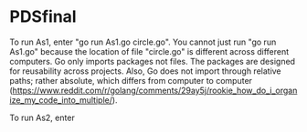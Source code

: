 # PDSfinal

To run As1, enter "go run As1.go circle.go". You cannot just run "go run As1.go" because the location of file "circle.go" is different across different computers. Go only imports packages not files. The packages are designed for reusability across projects. Also, Go does not import through relative paths; rather absolute, which differs from computer to computer (https://www.reddit.com/r/golang/comments/29ay5j/rookie_how_do_i_organize_my_code_into_multiple/).

To run As2, enter
